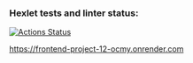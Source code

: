 ### Hexlet tests and linter status:
[![Actions Status](https://github.com/Rogozhnikova/frontend-project-12/actions/workflows/hexlet-check.yml/badge.svg)](https://github.com/Rogozhnikova/frontend-project-12/actions)


https://frontend-project-12-ocmy.onrender.com